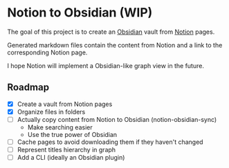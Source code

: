 # Notion to Obsidian (WIP)

The goal of this project is to create an [Obsidian](https://obsidian.md/) vault from [Notion](https://www.notion.so/) pages.

Generated markdown files contain the content from Notion and a link to the corresponding Notion page.

I hope Notion will implement a Obsidian-like graph view in the future.

## Roadmap

- [x] Create a vault from Notion pages
- [x] Organize files in folders
- [ ] Actually copy content from Notion to Obsidian (notion-obsidian-sync)
  - Make searching easier
  - Use the true power of Obsidian
- [ ] Cache pages to avoid downloading them if they haven't changed
- [ ] Represent titles hierarchy in graph
- [ ] Add a CLI (ideally an Obsidian plugin)
